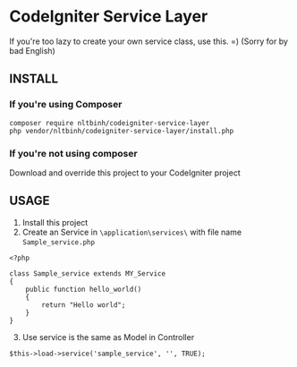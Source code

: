 # CodeIgniter Service Layer

If you're too lazy to create your own service class, use this. =) 
(Sorry for by bad English)

## INSTALL

### If you're using Composer
```
composer require nltbinh/codeigniter-service-layer
php vendor/nltbinh/codeigniter-service-layer/install.php
```

### If you're not using composer
Download and override this project to your CodeIgniter project

## USAGE
1. Install this project
2. Create an Service in `\application\services\` with file name `Sample_service.php`
```
<?php

class Sample_service extends MY_Service
{
    public function hello_world()
    {
        return "Hello world";
    }
}
```
3. Use service is the same as Model in Controller

```
$this->load->service('sample_service', '', TRUE);
```
